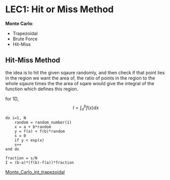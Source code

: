 # LEC1: Hit or Miss Method

**Monte Carlo**:
- Trapezoidal
- Brute Force
- Hit-Miss

## Hit-Miss Method

the idea is to hit the given sqaure randomly, and then check if that point lies in the region we want the area of,
the ratio of points in the region to the whole sqaure times the the area of sqare would give the integral of the function which defines this region.

for 1D,
$$ I = \int_a^b f(x) dx $$

```
do i=1, N
    random = random_number(1)
    x = a + b*random
    y = f(a) + f(b)*random
    s = 0
    if y < exp(x)
    s++
end do

fraction = s/N
I = (b-a)*(f(b)-f(a))*fraction
```

[Monte_Carlo_int_trapezoidal](https://github.com/XinYaanZyoy/OCBooks/blob/master/COMPHY/data/Monte_Carlo_int_trapezoidal.f90)